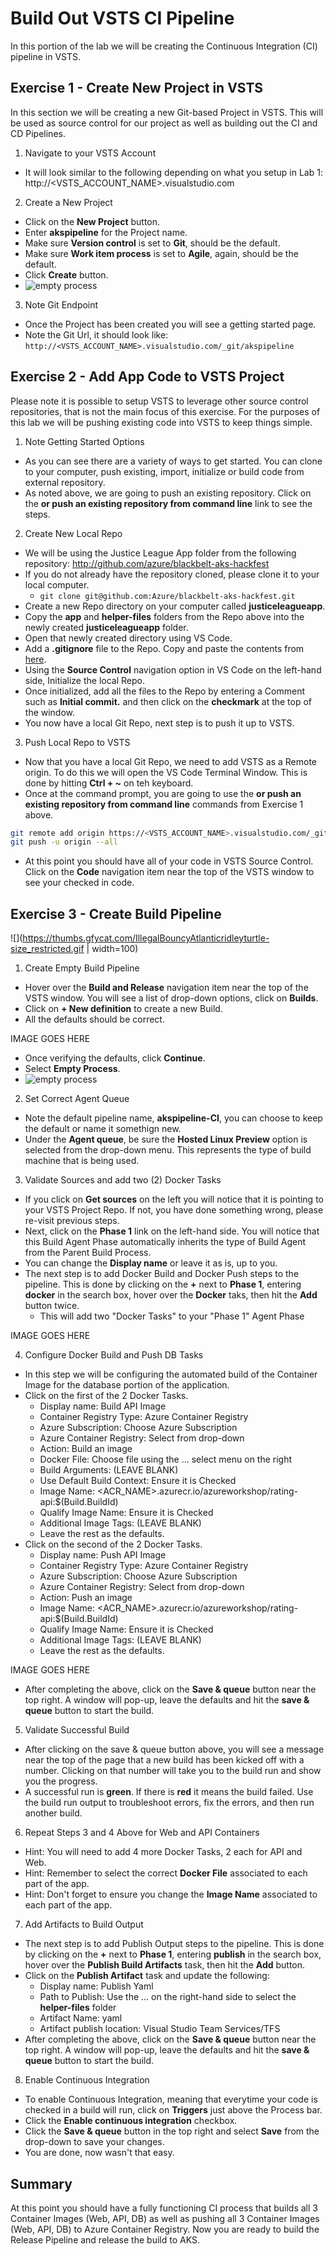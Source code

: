 # Build Out VSTS CI Pipeline

In this portion of the lab we will be creating the Continuous Integration (CI) pipeline in VSTS.

## Exercise 1 - Create New Project in VSTS

In this section we will be creating a new Git-based Project in VSTS. This will be used as source control for our project as well as building out the CI and CD Pipelines.

1. Navigate to your VSTS Account

* It will look similar to the following depending on what you setup in Lab 1: http://<VSTS_ACCOUNT_NAME>.visualstudio.com

2. Create a New Project

* Click on the **New Project** button.
* Enter **akspipeline** for the Project name.
* Make sure **Version control** is set to **Git**, should be the default.
* Make sure **Work item process** is set to **Agile**, again, should be the default.
* Click **Create** button.
* ![empty process](images/create_project.png)

3. Note Git Endpoint

* Once the Project has been created you will see a getting started page.
* Note the Git Url, it should look like: ```http://<VSTS_ACCOUNT_NAME>.visualstudio.com/_git/akspipeline```

## Exercise 2 - Add App Code to VSTS Project

Please note it is possible to setup VSTS to leverage other source control repositories, that is not the main focus of this exercise. For the purposes of this lab we will be pushing existing code into VSTS to keep things simple.

1. Note Getting Started Options

* As you can see there are a variety of ways to get started. You can clone to your computer, push existing, import, initialize or build code from external repository.
* As noted above, we are going to push an existing repository. Click on the **or push an existing repository from command line** link to see the steps.

2. Create New Local Repo

* We will be using the Justice League App folder from the following repository: http://github.com/azure/blackbelt-aks-hackfest
* If you do not already have the repository cloned, please clone it to your local computer.
  * ````git clone git@github.com:Azure/blackbelt-aks-hackfest.git````
* Create a new Repo directory on your computer called **justiceleagueapp**.
* Copy the **app** and **helper-files** folders from the Repo above into the newly created **justiceleagueapp** folder.
* Open that newly created directory using VS Code.
* Add a **.gitignore** file to the Repo. Copy and paste the contents from [here](../.gitignore).
* Using the **Source Control** navigation option in VS Code on the left-hand side, Initialize the local Repo.
* Once initialized, add all the files to the Repo by entering a Comment such as **Initial commit.** and then click on the **checkmark** at the top of the window.
* You now have a local Git Repo, next step is to push it up to VSTS.

3. Push Local Repo to VSTS

* Now that you have a local Git Repo, we need to add VSTS as a Remote origin. To do this we will open the VS Code Terminal Window. This is done by hitting **Ctrl + ~** on teh keyboard.
* Once at the command prompt, you are going to use the **or push an existing repository from command line** commands from Exercise 1 above.

```bash
git remote add origin https://<VSTS_ACCOUNT_NAME>.visualstudio.com/_git/akspipeline
git push -u origin --all
```

* At this point you should have all of your code in VSTS Source Control. Click on the **Code** navigation item near the top of the VSTS window to see your checked in code.

## Exercise 3 - Create Build Pipeline
![](https://thumbs.gfycat.com/IllegalBouncyAtlanticridleyturtle-size_restricted.gif | width=100)

1. Create Empty Build Pipeline

* Hover over the **Build and Release** navigation item near the top of the VSTS window. You will see a list of drop-down options, click on **Builds**.
* Click on **+ New definition** to create a new Build.
* All the defaults should be correct.

IMAGE GOES HERE

* Once verifying the defaults, click **Continue**.
* Select **Empty Process**.
* ![empty process](images/empty_process.png)

2. Set Correct Agent Queue

* Note the default pipeline name, **akspipeline-CI**, you can choose to keep the default or name it somethign new.
* Under the **Agent queue**, be sure the **Hosted Linux Preview** option is selected from the drop-down menu. This represents the type of build machine that is being used.

3. Validate Sources and add two (2) Docker Tasks

* If you click on **Get sources** on the left you will notice that it is pointing to your VSTS Project Repo. If not, you have done something wrong, please re-visit previous steps.
* Next, click on the **Phase 1** link on the left-hand side. You will notice that this Build Agent Phase automatically inherits the type of Build Agent from the Parent Build Process.
* You can change the **Display name** or leave it as is, up to you.
* The next step is to add Docker Build and Docker Push steps to the pipeline. This is done by clicking on the **+** next to **Phase 1**, entering **docker** in the search box, hover over the **Docker** taks, then hit the **Add** button twice.
  * This will add two "Docker Tasks" to your "Phase 1" Agent Phase

IMAGE GOES HERE

4. Configure Docker Build and Push DB Tasks

* In this step we will be configuring the automated build of the Container Image for the database portion of the application.
* Click on the first of the 2 Docker Tasks.
    * Display name:   Build API Image
    * Container Registry Type:   Azure Container Registry
    * Azure Subscription:   Choose Azure Subscription
    * Azure Container Registry:   Select from drop-down
    * Action:   Build an image
    * Docker File:   Choose file using the ... select menu on the right
    * Build Arguments:   (LEAVE BLANK)
    * Use Default Build Context:   Ensure it is Checked
    * Image Name:   <ACR_NAME>.azurecr.io/azureworkshop/rating-api:$(Build.BuildId)
    * Qualify Image Name:   Ensure it is Checked
    * Additional Image Tags:   (LEAVE BLANK)
    * Leave the rest as the defaults.
* Click on the second of the 2 Docker Tasks.
    * Display name:   Push API Image
    * Container Registry Type:   Azure Container Registry
    * Azure Subscription:   Choose Azure Subscription
    * Azure Container Registry:   Select from drop-down
    * Action:   Push an image
    * Image Name:   <ACR_NAME>.azurecr.io/azureworkshop/rating-api:$(Build.BuildId)
    * Qualify Image Name:   Ensure it is Checked
    * Additional Image Tags:   (LEAVE BLANK)
    * Leave the rest as the defaults.

IMAGE GOES HERE

* After completing the above, click on the **Save & queue** button near the top right. A window will pop-up, leave the defaults and hit the **save & queue** button to start the build.

5. Validate Successful Build

* After clicking on the save & queue button above, you will see a message near the top of the page that a new build has been kicked off with a number. Clicking on that number will take you to the build run and show you the progress.
* A successful run is **green**. If there is **red** it means the build failed. Use the build run output to troubleshoot errors, fix the errors, and then run another build.

6. Repeat Steps 3 and 4 Above for Web and API Containers

* Hint: You will need to add 4 more Docker Tasks, 2 each for API and Web.
* Hint: Remember to select the correct **Docker File** associated to each part of the app.
* Hint: Don't forget to ensure you change the **Image Name** associated to each part of the app.

7. Add Artifacts to Build Output

* The next step is to add Publish Output steps to the pipeline. This is done by clicking on the **+** next to **Phase 1**, entering **publish** in the search box, hover over the **Publish Build Artifacts** task, then hit the **Add** button.
* Click on the **Publish Artifact** task and update the following:
    * Display name:   Publish Yaml
    * Path to Publish:   Use the ... on the right-hand side to select the **helper-files** folder
    * Artifact Name:   yaml
    * Artifact publish location:   Visual Studio Team Services/TFS
* After completing the above, click on the **Save & queue** button near the top right. A window will pop-up, leave the defaults and hit the **save & queue** button to start the build.

8. Enable Continuous Integration

* To enable Continuous Integration, meaning that everytime your code is checked in a build will run, click on **Triggers** just above the Process bar.
* Click the **Enable continuous integration** checkbox.
* Click the **Save & queue** button in the top right and select **Save** from the drop-down to save your changes.
* You are done, now wasn't that easy.

## Summary

At this point you should have a fully functioning CI process that builds all 3 Container Images (Web, API, DB) as well as pushing all 3 Container Images (Web, API, DB) to Azure Container Registry. Now you are ready to build the Release Pipeline and release the build to AKS.
